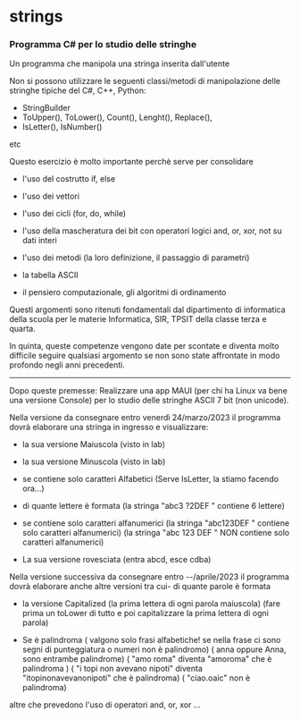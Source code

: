 # strings
### Programma C# per lo studio delle stringhe

Un programma  che manipola una stringa inserita dall'utente

Non si possono utilizzare le seguenti classi/metodi di manipolazione delle stringhe tipiche del C#, C++, Python:

- StringBuilder
- ToUpper(), ToLower(), Count(), Lenght(), Replace(), 
- IsLetter(), IsNumber()


etc
  
Questo esercizio è molto importante perchè serve per consolidare 
- l'uso del costrutto if, else

- l'uso dei vettori
- l'uso dei cicli (for, do, while)
- l'uso della mascheratura dei bit con operatori logici and, or, xor, not su dati interi
- l'uso dei metodi (la loro definizione, il passaggio di parametri)
- la tabella ASCII
- il pensiero computazionale, gli algoritmi di ordinamento
 
Questi argomenti sono ritenuti fondamentali dal dipartimento di informatica della scuola per le materie Informatica, SIR, TPSIT della classe terza e quarta.
 
In quinta, queste competenze vengono date per scontate e diventa molto difficile seguire qualsiasi argomento se non sono state affrontate in modo profondo negli anni precedenti.

-------------------------------------


Dopo queste premesse:
Realizzare una app MAUI (per chi ha Linux va bene una versione Console) per lo studio delle stringhe ASCII 7 bit (non unicode).


Nella versione da consegnare entro venerdì 24/marzo/2023 il programma dovrà elaborare una stringa in ingresso e visualizzare:
 
- la sua versione Maiuscola (visto in lab)
 
- la sua versione Minuscola (visto in lab)
 
- se contiene solo caratteri Alfabetici (Serve IsLetter, la stiamo facendo ora...)
 
- di quante lettere è formata (la stringa "abc3 ?2DEF " contiene 6 lettere)
 
- se contiene solo caratteri alfanumerici 
(la stringa "abc123DEF " contiene solo caratteri alfanumerici)
(la stringa "abc 123 DEF " NON contiene solo caratteri alfanumerici)
 
- La sua versione rovesciata (entra abcd, esce cdba)

  
Nella versione successiva da consegnare entro --/aprile/2023 il programma dovrà elaborare anche altre versioni tra cui- di quante parole è formata

- la versione Capitalized (la prima lettera di ogni parola maiuscola) 
(fare prima un toLower di tutto e poi capitalizzare la prima lettera di ogni parola)
  
- Se è palindroma 
( valgono solo frasi alfabetiche! se nella frase ci sono segni di punteggiatura o numeri non è palindromo)
( anna oppure Anna, sono entrambe palindrome)
( "amo roma" diventa "amoroma" che è palindroma )
( "i topi non avevano nipoti" diventa "itopinonavevanonipoti" che è palindroma)
( "ciao.oaic" non è palindroma)
 
altre che prevedono l'uso di operatori and, or, xor ...
